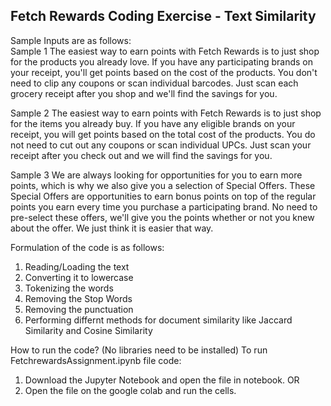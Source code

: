 ## Fetch Rewards Coding Exercise - Text Similarity

Sample Inputs are as follows:
<br>
Sample 1
The easiest way to earn points with Fetch Rewards is to just shop for the products you already love. If you have any participating brands on your receipt, you'll get points based on the cost of the products. You don't need to clip any coupons or scan individual barcodes. Just scan each grocery receipt after you shop and we'll find the savings for you.

Sample 2
The easiest way to earn points with Fetch Rewards is to just shop for the items you already buy. If you have any eligible brands on your receipt, you will get points based on the total cost of the products. You do not need to cut out any coupons or scan individual UPCs. Just scan your receipt after you check out and we will find the savings for you.

Sample 3
We are always looking for opportunities for you to earn more points, which is why we also give you a selection of Special Offers. These Special Offers are opportunities to earn bonus points on top of the regular points you earn every time you purchase a participating brand. No need to pre-select these offers, we'll give you the points whether or not you knew about the offer. We just think it is easier that way.

Formulation of the code is as follows:
1. Reading/Loading the text
2. Converting it to lowercase
3. Tokenizing the words
4. Removing the Stop Words
5. Removing the punctuation
6. Performing differnt methods for document similarity like Jaccard Similarity and Cosine Similarity

How to run the code? (No libraries need to be installed)
To run FetchrewardsAssignment.ipynb file code:
1. Download the Jupyter Notebook and open the file in notebook.
OR
1. Open the file on the google colab and run the cells.


